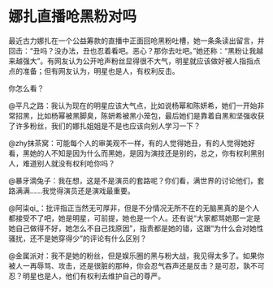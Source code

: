 # 娜扎直播呛黑粉对吗

最近古力娜扎在一个公益筹款的直播中正面回呛黑粉吐槽，她一条条读出留言，并回击：“丑吗？没办法，丑也忍着看吧。恶心？那你去吐吧。”她还称：“黑粉让我越来越强大”。有网友认为公开呛声粉丝显得很不大气，明星就应该做好被人指指点点的准备；但有网友认为，明星也是人，有权利反击。 

你怎么看？ 

@平凡之路：我认为现在的明星应该大气点，比如说杨幂和陈妍希，她们一开始非常招黑，比如杨幂被黑脚臭，陈妍希被黑小笼包，最后她们是靠着自黑和坚强收获了许多粉丝，我们的娜扎姐姐是不是也应该向别人学习一下？ 

@zhy抹茶窝：可能每个人的审美观不一样，有的人觉得她丑，有的人觉得她好看，黑她的人不知是因为什么而黑她，是因为演技还是别的，总之，你有权利黑别人，难道别人就没有权利呛你吗？ 

@暴牙滴兔子：我在想，这是不是演员的套路呢？你们看，满世界的讨论他们，套路满满……我觉得演员还是演戏最重要。 

@阿柒qi_：批评指正当然无可厚非，但是不分情况无所不在的无脑黑真的是个人都接受不了吧，她是明星，可前提，她也是一个人。还有说“大家都骂她那一定是她自己做得不好，她怎么不自己找原因”，指责都是她的错，这跟“为什么会对她性骚扰，还不是她穿得少”的评论有什么区别？ 

@金属派对：我不是她的粉丝，但是娱乐圈的黑与粉大战，我见得太多了。如果你被人一再辱骂、攻击，还是很脏的那种，你会忍气吞声还是反击？是可忍，孰不可忍？明星也是人，他们有权利去维护自己的尊严。